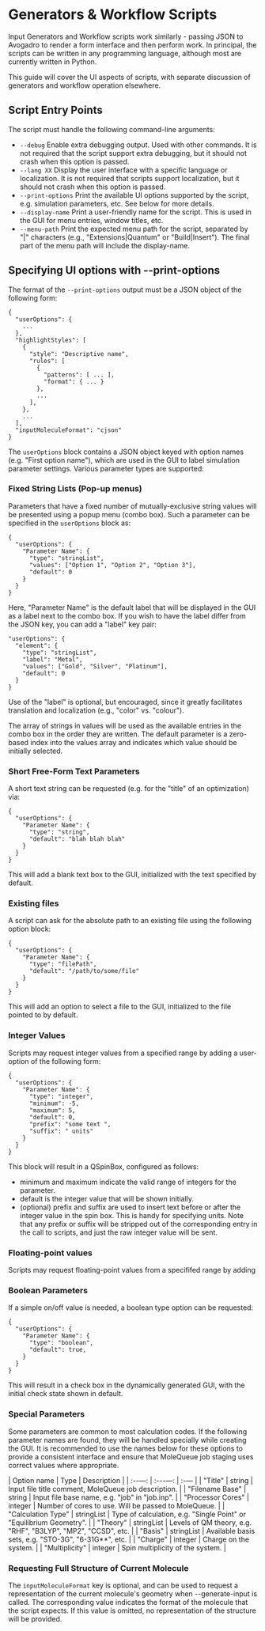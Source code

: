 Generators & Workflow Scripts
=======

Input Generators and Workflow scripts work similarly - passing JSON to Avogadro to render a form interface and then perform work. In principal, the scripts can be written in any programming language, although most are currently written in Python.

This guide will cover the UI aspects of scripts, with separate discussion of generators and workflow operation elsewhere.

## Script Entry Points

The script must handle the following command-line arguments:

* `--debug` Enable extra debugging output. Used with other commands. It is not required that the script support extra debugging, but it should not crash when this option is passed.
* `--lang XX` Display the user interface with a specific language or localization. It is not required that scripts support localization, but it should not crash when this option is passed.
* `--print-options` Print the available UI options supported by the script, e.g. simulation parameters, etc. See below for more details.
* `--display-name` Print a user-friendly name for the script. This is used in the GUI for menu entries, window titles, etc.
* `--menu-path` Print the expected menu path for the script, separated by "|" characters (e.g., "Extensions|Quantum" or "Build|Insert"). The final part of the menu path will include the display-name.


## Specifying UI options with --print-options

The format of the `--print-options` output must be a JSON object of the following form:

```
{
  "userOptions": {
    ...
  },
  "highlightStyles": [
    {
      "style": "Descriptive name",
      "rules": [
        {
          "patterns": [ ... ],
          "format": { ... }
        },
        ...
      ],
    },
    ...
  ],
  "inputMoleculeFormat": "cjson"
}
```

The `userOptions` block contains a JSON object keyed with option names (e.g. "First option name"), which are used in the GUI to label simulation parameter settings. Various parameter types are supported:

### Fixed String Lists (Pop-up menus)

Parameters that have a fixed number of mutually-exclusive string values will be presented using a popup menu (combo box). Such a parameter can be specified in the `userOptions` block as:

```
{
  "userOptions": {
    "Parameter Name": {
      "type": "stringList",
      "values": ["Option 1", "Option 2", "Option 3"],
      "default": 0
    }
  }
}
```

Here, "Parameter Name" is the default label that will be displayed in the GUI as a label next to the combo box. If you wish to have the label differ from the JSON key, you can add a "label" key pair:

```
"userOptions": {
  "element": {
    "type": "stringList",
    "label": "Metal",
    "values": ["Gold", "Silver", "Platinum"],
    "default": 0
  }
}
```

Use of the "label" is optional, but encouraged, since it greatly facilitates translation and localization (e.g., "color" vs. "colour").

The array of strings in values will be used as the available entries in the combo box in the order they are written. The default parameter is a zero-based index into the values array and indicates which value should be initially selected.

### Short Free-Form Text Parameters

A short text string can be requested (e.g. for the "title" of an optimization) via:

```
{
  "userOptions": {
    "Parameter Name": {
      "type": "string",
      "default": "blah blah blah"
    }
  }
}
```

This will add a blank text box to the GUI, initialized with the text specified by default.

### Existing files

A script can ask for the absolute path to an existing file using the following option block:

```
{
  "userOptions": {
    "Parameter Name": {
      "type": "filePath",
      "default": "/path/to/some/file"
    }
  }
}
```

This will add an option to select a file to the GUI, initialized to the file pointed to by default.

### Integer Values

Scripts may request integer values from a specified range by adding a user-option of the following form:

```
{
  "userOptions": {
    "Parameter Name": {
      "type": "integer",
      "minimum": -5,
      "maximum": 5,
      "default": 0,
      "prefix": "some text ",
      "suffix": " units"
    }
  }
}
```

This block will result in a QSpinBox, configured as follows:

* minimum and maximum indicate the valid range of integers for the parameter.
* default is the integer value that will be shown initially.
* (optional) prefix and suffix are used to insert text before or after the integer value in the spin box. This is handy for specifying units. Note that any prefix or suffix will be stripped out of the corresponding entry in the call to scripts, and just the raw integer value will be sent.

### Floating-point values

Scripts may request floating-point values from a specififed range by adding

### Boolean Parameters

If a simple on/off value is needed, a boolean type option can be requested:

```
{
  "userOptions": {
    "Parameter Name": {
      "type": "boolean",
      "default": true,
    }
  }
}
```

This will result in a check box in the dynamically generated GUI, with the initial check state shown in default.



### Special Parameters

Some parameters are common to most calculation codes. If the following parameter names are found, they will be handled specially while creating the GUI. It is recommended to use the names below for these options to provide a consistent interface and ensure that MoleQueue job staging uses correct values where appropriate.

| Option name | Type | Description |
| :--—: | :---—: | :-— |
| "Title" | string | Input file title comment, MoleQueue job description. |
| "Filename Base" | string | Input file base name, e.g. "job" in "job.inp". |
| "Processor Cores" | integer | Number of cores to use. Will be passed to MoleQueue. |
| "Calculation Type" | stringList | Type of calculation, e.g. "Single Point" or "Equilibrium Geometry". |
| "Theory" | stringList | Levels of QM theory, e.g. "RHF", "B3LYP", "MP2", "CCSD", etc. |
| "Basis" | stringList | Available basis sets, e.g. "STO-3G", "6-31G**", etc. |
| "Charge" | integer | Charge on the system. |
| "Multiplicity" | integer | Spin multiplicity of the system. |



### Requesting Full Structure of Current Molecule

The `inputMoleculeFormat` key is optional, and can be used to request a representation of the current molecule's geometry when --generate-input is called. The corresponding value indicates the format of the molecule that the script expects. If this value is omitted, no representation of the structure will be provided.
